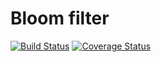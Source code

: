 Bloom filter
===========
[![Build Status](https://travis-ci.org/gom/bloomfilter.svg?branch=master)](https://travis-ci.org/gom/bloomfilter)
[![Coverage Status](https://coveralls.io/repos/gom/bloomfilter/badge.png)](https://coveralls.io/r/gom/bloomfilter)
